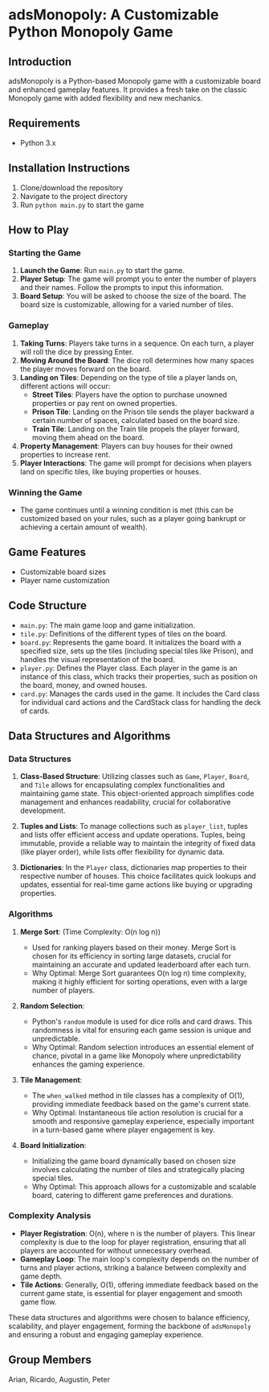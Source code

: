 # adsMonopoly: A Customizable Python Monopoly Game

## Introduction

adsMonopoly is a Python-based Monopoly game with a customizable board and enhanced gameplay features. It provides a fresh take on the classic Monopoly game with added flexibility and new mechanics.

## Requirements

- Python 3.x

## Installation Instructions

1. Clone/download the repository
2. Navigate to the project directory
3. Run `python main.py` to start the game

## How to Play

### Starting the Game

1. **Launch the Game**: Run `main.py` to start the game.
2. **Player Setup**: The game will prompt you to enter the number of players and their names. Follow the prompts to input this information.
3. **Board Setup**: You will be asked to choose the size of the board. The board size is customizable, allowing for a varied number of tiles.

### Gameplay

1. **Taking Turns**: Players take turns in a sequence. On each turn, a player will roll the dice by pressing Enter.
2. **Moving Around the Board**: The dice roll determines how many spaces the player moves forward on the board.
3. **Landing on Tiles**: Depending on the type of tile a player lands on, different actions will occur:
   - **Street Tiles**: Players have the option to purchase unowned properties or pay rent on owned properties.
   - **Prison Tile**: Landing on the Prison tile sends the player backward a certain number of spaces, calculated based on the board size.
   - **Train Tile**: Landing on the Train tile propels the player forward, moving them ahead on the board.
4. **Property Management**: Players can buy houses for their owned properties to increase rent.
5. **Player Interactions**: The game will prompt for decisions when players land on specific tiles, like buying properties or houses.

### Winning the Game

- The game continues until a winning condition is met (this can be customized based on your rules, such as a player going bankrupt or achieving a certain amount of wealth).

## Game Features

- Customizable board sizes
- Player name customization

## Code Structure

- `main.py`: The main game loop and game initialization.
- `tile.py`: Definitions of the different types of tiles on the board.
- `board.py`: Represents the game board. It initializes the board with a specified size, sets up the tiles (including special tiles like Prison), and handles the visual representation of the board.
- `player.py`: Defines the Player class. Each player in the game is an instance of this class, which tracks their properties, such as position on the board, money, and owned houses.
- `card.py`: Manages the cards used in the game. It includes the Card class for individual card actions and the CardStack class for handling the deck of cards.

## Data Structures and Algorithms

### Data Structures

1. **Class-Based Structure**: Utilizing classes such as `Game`, `Player`, `Board`, and `Tile` allows for encapsulating complex functionalities and maintaining game state. This object-oriented approach simplifies code management and enhances readability, crucial for collaborative development.

2. **Tuples and Lists**: To manage collections such as `player_list`, tuples and lists offer efficient access and update operations. Tuples, being immutable, provide a reliable way to maintain the integrity of fixed data (like player order), while lists offer flexibility for dynamic data.

3. **Dictionaries**: In the `Player` class, dictionaries map properties to their respective number of houses. This choice facilitates quick lookups and updates, essential for real-time game actions like buying or upgrading properties.

### Algorithms

1. **Merge Sort**: (Time Complexity: O(n log n))

   - Used for ranking players based on their money. Merge Sort is chosen for its efficiency in sorting large datasets, crucial for maintaining an accurate and updated leaderboard after each turn.
   - Why Optimal: Merge Sort guarantees O(n log n) time complexity, making it highly efficient for sorting operations, even with a large number of players.

2. **Random Selection**:

   - Python's `random` module is used for dice rolls and card draws. This randomness is vital for ensuring each game session is unique and unpredictable.
   - Why Optimal: Random selection introduces an essential element of chance, pivotal in a game like Monopoly where unpredictability enhances the gaming experience.

3. **Tile Management**:

   - The `when_walked` method in tile classes has a complexity of O(1), providing immediate feedback based on the game's current state.
   - Why Optimal: Instantaneous tile action resolution is crucial for a smooth and responsive gameplay experience, especially important in a turn-based game where player engagement is key.

4. **Board Initialization**:
   - Initializing the game board dynamically based on chosen size involves calculating the number of tiles and strategically placing special tiles.
   - Why Optimal: This approach allows for a customizable and scalable board, catering to different game preferences and durations.

### Complexity Analysis

- **Player Registration**: O(n), where n is the number of players. This linear complexity is due to the loop for player registration, ensuring that all players are accounted for without unnecessary overhead.
- **Gameplay Loop**: The main loop's complexity depends on the number of turns and player actions, striking a balance between complexity and game depth.
- **Tile Actions**: Generally, O(1), offering immediate feedback based on the current game state, is essential for player engagement and smooth game flow.

These data structures and algorithms were chosen to balance efficiency, scalability, and player engagement, forming the backbone of `adsMonopoly` and ensuring a robust and engaging gameplay experience.

## Group Members

Arian, Ricardo, Augustin, Peter
